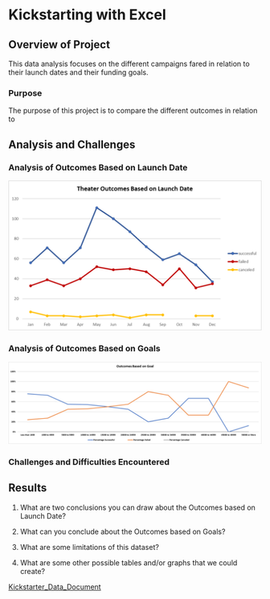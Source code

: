 # Kickstarting with Excel

## Overview of Project
This data analysis focuses on the different campaigns fared in relation to their launch dates and their funding goals. 

### Purpose
The purpose of this project is to compare the different outcomes in relation to 
## Analysis and Challenges

### Analysis of Outcomes Based on Launch Date





![](https://github.com/nadiezhdamhb/Kickstarter-Challenge-Analysis/blob/main/Theater_Outcomes_vs_Launch.png)

### Analysis of Outcomes Based on Goals




![](https://github.com/nadiezhdamhb/Kickstarter-Challenge-Analysis/blob/main/Outcomes_vs_Goals.png)

### Challenges and Difficulties Encountered

## Results
1. What are two conclusions you can draw about the Outcomes based on Launch Date?

2. What can you conclude about the Outcomes based on Goals?

3. What are some limitations of this dataset?

4. What are some other possible tables and/or graphs that we could create?



[Kickstarter_Data_Document](https://github.com/nadiezhdamhb/Kickstarter-Challenge-Analysis/blob/main/Kickstarter_Challenge.xlsx)
